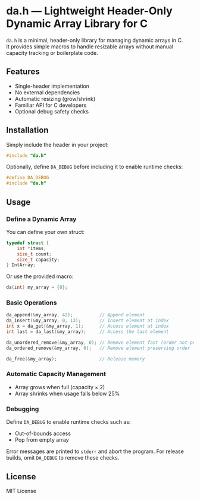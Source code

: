 # da.h — Lightweight Header-Only Dynamic Array Library for C

`da.h` is a minimal, header-only library for managing dynamic arrays in C.  
It provides simple macros to handle resizable arrays without manual capacity tracking or boilerplate code.

## Features

- Single-header implementation
- No external dependencies
- Automatic resizing (grow/shrink)
- Familiar API for C developers
- Optional debug safety checks

## Installation

Simply include the header in your project:

```c
#include "da.h"
````

Optionally, define `DA_DEBUG` before including it to enable runtime checks:

```c
#define DA_DEBUG
#include "da.h"
```

## Usage

### Define a Dynamic Array

You can define your own struct:

```c
typedef struct {
    int *items;
    size_t count;
    size_t capacity;
} IntArray;
```

Or use the provided macro:

```c
da(int) my_array = {0};
```

### Basic Operations

```c
da_append(&my_array, 42);          // Append element
da_insert(&my_array, 0, 13);       // Insert element at index
int x = da_get(&my_array, 1);      // Access element at index
int last = da_last(&my_array);     // Access the last element

da_unordered_remove(&my_array, 0); // Remove element fast (order not preserved)
da_ordered_remove(&my_array, 0);   // Remove element preserving order

da_free(&my_array);                // Release memory
```

### Automatic Capacity Management

* Array grows when full (capacity × 2)
* Array shrinks when usage falls below 25%

### Debugging

Define `DA_DEBUG` to enable runtime checks such as:

* Out-of-bounds access
* Pop from empty array

Error messages are printed to `stderr` and abort the program.
For release builds, omit `DA_DEBUG` to remove these checks.

## License

MIT License
